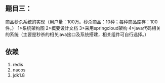 ## 题目三：

商品秒杀系统的实现（用户量：100万。秒杀商品：10种；每种商品库存：100件。）
1>系统架构图
2>概要设计文档
3>采用springcloud架构
4>java代码相关的系统（主要是秒杀的相关java接口及系统搭建，相关组件可自行选择。）



## 依赖
1. redis
2. nacos
3. jdk1.8
